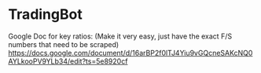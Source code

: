 # TradingBot

Google Doc for key ratios: (Make it very easy, just have the exact F/S numbers that need to be scraped)
https://docs.google.com/document/d/16arBP2f0lTJ4Yiu9vGQcneSAKcNQ0AYLkooPV9YLb34/edit?ts=5e8920cf
